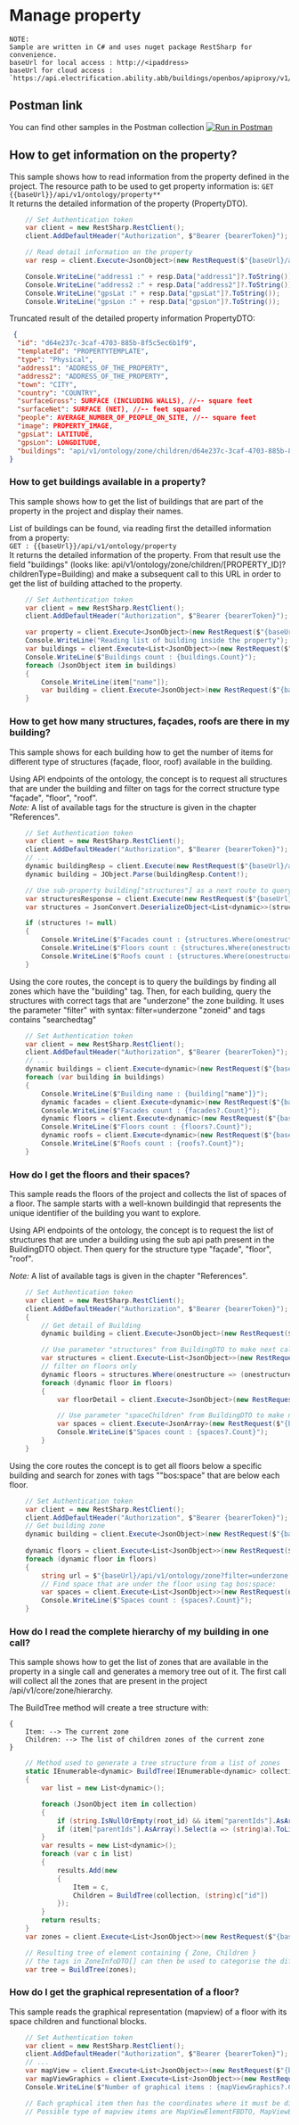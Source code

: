 # Manage property

```
NOTE:
Sample are written in C# and uses nuget package RestSharp for convenience.
baseUrl for local access : http://<ipaddress>
baseUrl for cloud access : `https://api.electrification.ability.abb/buildings/openbos/apiproxy/v1/gateway/<edgeid>`
```

## Postman link

You can find other samples in the Postman collection
[![Run in Postman](https://run.pstmn.io/button.svg)](https://app.getpostman.com/run-collection/14996509-f2ab8b96-9c38-4825-ab6f-7022e954deda?action=collection%2Ffork&collection-url=entityId%3D14996509-f2ab8b96-9c38-4825-ab6f-7022e954deda%26entityType%3Dcollection%26workspaceId%3Dea90c3d1-21af-4177-8e72-f21b5ed12326)

## How to get information on the property?

This sample shows how to read information from the property defined in the project.
The resource path to be used to get property information is:
`GET {{baseUrl}}/api/v1/ontology/property**` <br/>
It returns the detailed information of the property (PropertyDTO).

```csharp
    // Set Authentication token
    var client = new RestSharp.RestClient();
    client.AddDefaultHeader("Authorization", $"Bearer {bearerToken}");

    // Read detail information on the property
    var resp = client.Execute<JsonObject>(new RestRequest($"{baseUrl}/api/v1/ontology/property")); // Result object is PropertyDTO

    Console.WriteLine("address1 :" + resp.Data["address1"]?.ToString());
    Console.WriteLine("address2 :" + resp.Data["address2"]?.ToString());
    Console.WriteLine("gpsLat :" + resp.Data["gpsLat"]?.ToString());
    Console.WriteLine("gpsLon :" + resp.Data["gpsLon"]?.ToString());

```

Truncated result of the detailed property information PropertyDTO:
```json
 {
  "id": "d64e237c-3caf-4703-885b-8f5c5ec6b1f9",
  "templateId": "PROPERTYTEMPLATE",
  "type": "Physical",
  "address1": "ADDRESS_OF_THE_PROPERTY",
  "address2": "ADDRESS_OF_THE_PROPERTY",
  "town": "CITY",
  "country": "COUNTRY",
  "surfaceGross": SURFACE (INCLUDING WALLS), //-- square feet 
  "surfaceNet": SURFACE (NET), //-- feet squared
  "people": AVERAGE_NUMBER_OF_PEOPLE_ON_SITE, //-- square feet 
  "image": PROPERTY_IMAGE,
  "gpsLat": LATITUDE,
  "gpsLon": LONGDITUDE,
  "buildings": "api/v1/ontology/zone/children/d64e237c-3caf-4703-885b-8f5c5ec6b1f9?childrenType=Building",//further API calls to use for getting the buildings of the property
}
```

### How to get buildings available in a property?

This sample shows how to get the list of buildings that are part of the property in the project and display their names.

List of buildings can be found, via reading first the detailled information from a property:<br/>
`GET : {{baseUrl}}/api/v1/ontology/property` <br/>
It returns the detailed information of the property. From that result use the field "buildings" (looks like: api/v1/ontology/zone/children/[PROPERTY_ID]?childrenType=Building) and make a subsequent call to this URL in order to get the list of building attached to the property.

```csharp
    // Set Authentication token
    var client = new RestSharp.RestClient();
    client.AddDefaultHeader("Authorization", $"Bearer {bearerToken}");

    var property = client.Execute<JsonObject>(new RestRequest($"{baseUrl}/api/v1/ontology/property")).Data;
    Console.WriteLine("Reading list of building inside the property");
    var buildings = client.Execute<List<JsonObject>>(new RestRequest($"{baseUrl}/{property["buildings"]}")).Data; // ZoneInstanceInfoDTO[]
    Console.WriteLine($"Buildings count : {buildings.Count}");
    foreach (JsonObject item in buildings)
    {
        Console.WriteLine(item["name"]);
        var building = client.Execute<JsonObject>(new RestRequest($"{baseUrl}/api/v1/ontology/building/{item["id"]}")).Data; // BuildingDTO
    }
```

### How to get how many structures, fa&ccedil;ades, roofs are there in my building?

This sample shows for each building how to get the number of items for different type of structures (fa&ccedil;ade, floor, roof) available in the building.

Using  API endpoints of the ontology, the concept is to request all structures that are under the building and filter on tags for the correct structure type "fa&ccedil;ade", "floor", "roof".<br/>
*Note:* A list of available tags for the structure is given in the chapter "References".

```csharp
    // Set Authentication token
    var client = new RestSharp.RestClient();
    client.AddDefaultHeader("Authorization", $"Bearer {bearerToken}");
    // ...
    dynamic buildingResp = client.Execute(new RestRequest($"{baseUrl}/api/v1/ontology/building/{mybuildingid}")); // BuildingDTO
    dynamic building = JObject.Parse(buildingResp.Content!);

    // Use sub-property building["structures"] as a next route to query for subfaçades
    var structuresResponse = client.Execute(new RestRequest($"{baseUrl}/{building["structures"]}")); // ZoneInstanceInfoDTO[]
    var structures = JsonConvert.DeserializeObject<List<dynamic>>(structuresResponse.Content!);

    if (structures != null)
    {
        Console.WriteLine($"Facades count : {structures.Where(onestructure => (onestructure["tags"]).ToObject<List<string>>().Contains("bos:structure:facade")).Count()}");
        Console.WriteLine($"Floors count : {structures.Where(onestructure => (onestructure["tags"]).ToObject<List<string>>().Contains("bos:structure:floor")).Count()}");
        Console.WriteLine($"Roofs count : {structures.Where(onestructure => (onestructure["tags"]).ToObject<List<string>>().Contains("bos:structure:roof")).Count()}");
    }
```

Using the core routes, the concept is to query the buildings by finding all zones which have the "building" tag.
Then, for each building, query the structures with correct tags that are "underzone" the zone building.
It uses the parameter "filter" with syntax:
  filter=underzone "zoneid" and tags contains "searchedtag"

```csharp
    // Set Authentication token
    var client = new RestSharp.RestClient();
    client.AddDefaultHeader("Authorization", $"Bearer {bearerToken}");
    // ...
    dynamic buildings = client.Execute<dynamic>(new RestRequest($"{baseUrl}/api/v1/ontology/zone?filter=Tags contains \"bos:building\"")).Data; // ZoneInstanceInfoDTO[]
    foreach (var building in buildings)
    {
        Console.WriteLine($"Building name : {building["name"]}");
        dynamic facades = client.Execute<dynamic>(new RestRequest($"{baseUrl}/api/v1/ontology/zone?filter=underzone \"{building["id"]}\" and Tags contains \"bos:structure:facade\"")).Data; // ZoneInstanceInfoDTO[]
        Console.WriteLine($"Facades count : {facades?.Count}");
        dynamic floors = client.Execute<dynamic>(new RestRequest($"{baseUrl}/api/v1/ontology/zone?filter=underzone \"{building["id"]}\" and Tags contains \"bos:structure:floor\"")).Data; // ZoneInstanceInfoDTO[]
        Console.WriteLine($"Floors count : {floors?.Count}");
        dynamic roofs = client.Execute<dynamic>(new RestRequest($"{baseUrl}/api/v1/ontology/zone?filter=underzone \"{building["id"]}\" and Tags contains \"bos:structure:roof\"")).Data; // ZoneInstanceInfoDTO[]
        Console.WriteLine($"Roofs count : {roofs?.Count}");
    }

```

### How do I get the floors and their spaces?

This sample reads the floors of the project and collects the list of spaces of a floor.
The sample starts with a well-known buildingid that represents the unique identifier of the building you want to explore.

Using API endpoints of the ontology, the concept is to request the list of structures that are under a building using the sub api path present in the BuildingDTO object.
Then query for the structure type "fa&ccedil;ade", "floor", "roof".

*Note:* A list of available tags is given in the chapter "References".

```csharp
    // Set Authentication token
    var client = new RestSharp.RestClient();
    client.AddDefaultHeader("Authorization", $"Bearer {bearerToken}");
    {
        // Get detail of Building
        dynamic building = client.Execute<JsonObject>(new RestRequest($"{baseUrl}/api/v1/ontology/building/{mybuildingid}")).Data; // BuildingDTO

        // Use parameter "structures" from BuildingDTO to make next call having the structures of the building
        var structures = client.Execute<List<JsonObject>>(new RestRequest($"{baseUrl}/{building["structures"]}")).Data;
        // filter on floors only
        dynamic floors = structures.Where(onestructure => (onestructure["tags"].AsArray()).Select(a=>(string)a).ToList().Contains("bos:structure:floor"));
        foreach (dynamic floor in floors)
        {
            var floorDetail = client.Execute<JsonObject>(new RestRequest($"{baseUrl}/api/v1/ontology/structure/{floor["id"]}")).Data; // StructureDTO

            // Use parameter "spaceChildren" from BuildingDTO to make next call having the structures of the building
            var spaces = client.Execute<JsonArray>(new RestRequest($"{baseUrl}/{floorDetail["spaceChildren"]}")).Data;
            Console.WriteLine($"Spaces count : {spaces?.Count}");
        }
    }
```

Using the core routes the concept is to get all floors below a specific building and search for zones with tags ""bos:space" that are below each floor.
```csharp
    // Set Authentication token
    var client = new RestSharp.RestClient();
    client.AddDefaultHeader("Authorization", $"Bearer {bearerToken}");
    // Get building zone
    dynamic building = client.Execute<JsonObject>(new RestRequest($"{baseUrl}/api/v1/ontology/zone/{mybuildingid}")).Data; // ZoneDTO
                                                                                                                        // Find floors that are under the building using tag bos:structure:floor
    dynamic floors = client.Execute<List<JsonObject>>(new RestRequest($"{baseUrl}/api/v1/ontology/zone?filter=underzone \"{mybuildingid}\" and Tags contains \"bos:structure:floor\"")).Data; // ZoneInfoDTO[]
    foreach (dynamic floor in floors)
    {
        string url = $"{baseUrl}/api/v1/ontology/zone?filter=underzone \"{floor["id"]}\" and Tags contains \"space:\"";
        // Find space that are under the floor using tag bos:space:
        var spaces = client.Execute<List<JsonObject>>(new RestRequest(url)).Data; // ZoneInfoDTO[]
        Console.WriteLine($"Spaces count : {spaces?.Count}");
    }
```

### How do I read the complete hierarchy of my building in one call?

This sample shows how to get the list of zones that are available in the property in a single call and generates a memory tree out of it.
The first call will collect all the zones that are present in the project /api/v1/core/zone/hierarchy.

The BuildTree method will create a tree structure with:

	{
  		Item: --> The current zone
  		Children: --> The list of children zones of the current zone
	}

```csharp
    // Method used to generate a tree structure from a list of zones
    static IEnumerable<dynamic> BuildTree(IEnumerable<dynamic> collection, string root_id = "")
    {
        var list = new List<dynamic>();

        foreach (JsonObject item in collection)
        {
            if (string.IsNullOrEmpty(root_id) && item["parentIds"].AsArray().Count == 0) { list.Add(item); continue; }
            if (item["parentIds"].AsArray().Select(a => (string)a).ToList().Contains(root_id)) { list.Add(item); continue; }
        }
        var results = new List<dynamic>();
        foreach (var c in list)
        {
            results.Add(new
            {
                Item = c,
                Children = BuildTree(collection, (string)c["id"])
            });
        }
        return results;
    }
    var zones = client.Execute<List<JsonObject>>(new RestRequest($"{baseUrl}/api/v1/core/zone/hierarchy")).Data;

    // Resulting tree of element containing { Zone, Children }
    // the tags in ZoneInfoDTO[] can then be used to categorise the different type of zone
    var tree = BuildTree(zones);
```

### How do I get the graphical representation of a floor?

This sample reads the graphical representation (mapview) of a floor with its space children and functional blocks.

```csharp
    // Set Authentication token
    var client = new RestSharp.RestClient();
    client.AddDefaultHeader("Authorization", $"Bearer {bearerToken}");
    // ...
    var mapView = client.Execute<List<JsonObject>>(new RestRequest($"{baseUrl}/api/v1/ontology/mapview?zoneId={mygroundid}")).Data;
    var mapViewGraphics = client.Execute<List<JsonObject>>(new RestRequest($"{baseUrl}/api/v1/ontology/mapview/{mapView[0]["id"]}/graphics")).Data;
    Console.WriteLine($"Number of graphical items : {mapViewGraphics?.Count}");

    // Each graphical item then has the coordinates where it must be displayed
    // Possible type of mapview items are MapViewElementFBDTO, MapViewElementImageDTO, MapViewElementZoneDTO, MapViewElementTextDTO
```
